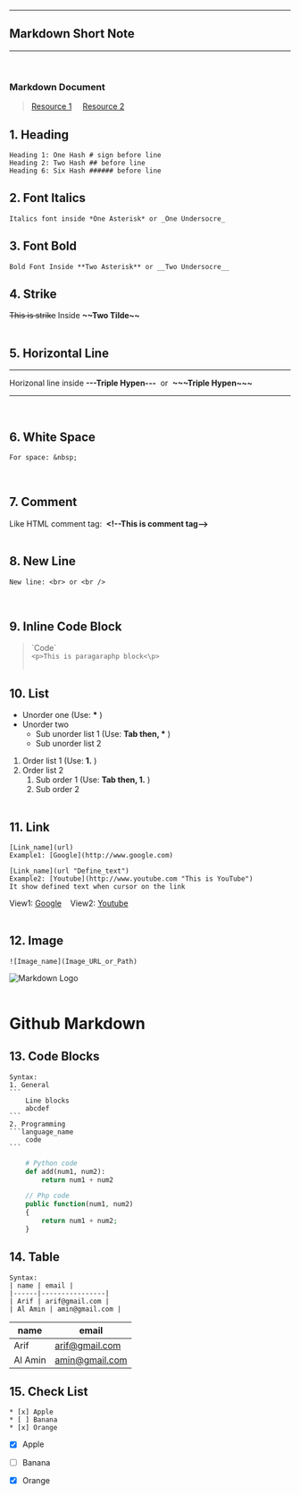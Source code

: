 
___
## __Markdown Short Note__
___
<br>

### Markdown Document
>   [Resource 1](https://www.markdownguide.org/basic-syntax/ "Simple note") &nbsp; &nbsp; [Resource 2](https://daringfireball.net/projects/markdown/syntax)

<!-- Headings --> 
## **1. Heading**

    Heading 1: One Hash # sign before line
    Heading 2: Two Hash ## before line
    Heading 6: Six Hash ###### before line


## **2. Font Italics**

    Italics font inside *One Asterisk* or _One Undersocre_


## **3. Font Bold**

    Bold Font Inside **Two Asterisk** or __Two Undersocre__


## __4. Strike__

~~This is strike~~ Inside __\~\~Two Tilde\~\~__
<br><br>


## __5. Horizontal Line__

---
Horizonal line inside __\-\-\-Triple Hypen\-\-\-__ &nbsp;or&nbsp; __\~\~\~Triple Hypen\~\~\~__
___
<br>


## __6. White Space__

    For space: &nbsp;
<br>


## __7. Comment__

Like HTML comment tag: &nbsp;__\<!--This is comment tag\-->__
<br /><br />


## __8. New Line__

    New line: <br> or <br />
<br/>


## __9. Inline Code Block__

> \`Code\`  
`<p>This is paragaraphp block<\p>`
<br /><br />


## __10. List__

* Unorder one (Use: __\*__ )
* Unorder two
  * Sub unorder list 1 (Use: __Tab then, \*__ )
  * Sub unorder list 2 

1. Order list 1 (Use: __1.__ )
2. Order list 2
   1. Sub order 1 (Use: __Tab then, 1.__ )
   2. Sub order 2
<br /><br />


## __11. Link__

    [Link_name](url)
    Example1: [Google](http://www.google.com)

    [Link_name](url "Define_text")
    Example2: [Youtube](http://www.youtube.com "This is YouTube")
    It show defined text when cursor on the link

View1: [Google](/http://www.google.com) &nbsp;&nbsp;
View2: [Youtube](http://www.youtube.com "This is YouTube")
<br /><br />


## __12. Image__

    ![Image_name](Image_URL_or_Path)
![Markdown Logo](https://encrypted-tbn0.gstatic.com/images?q=tbn:ANd9GcRp8UwbFajZR2oHDXF6jVpJHJWvk6Br4ZFLeg&usqp=CAU)
<br /><br />


# Github Markdown

## __13. Code Blocks__

    Syntax:
    1. General
    ```
        Line blocks
        abcdef
    ```
    2. Programming 
    ```language_name
        code
    ```
```python
    # Python code
    def add(num1, num2):
        return num1 + num2
```

```php
    // Php code
    public function(num1, num2)
    {
        return num1 + num2;
    }
```

## __14. Table__

    Syntax:
    | name | email |
    |------|----------------|
    | Arif | arif@gmail.com |
    | Al Amin | amin@gmail.com |

| name | email |
|------|----------------|
| Arif | arif@gmail.com |
| Al Amin | amin@gmail.com |


## __15. Check List__

    * [x] Apple
    * [ ] Banana
    * [x] Orange
* [x] Apple
* [ ] Banana
* [x] Orange



